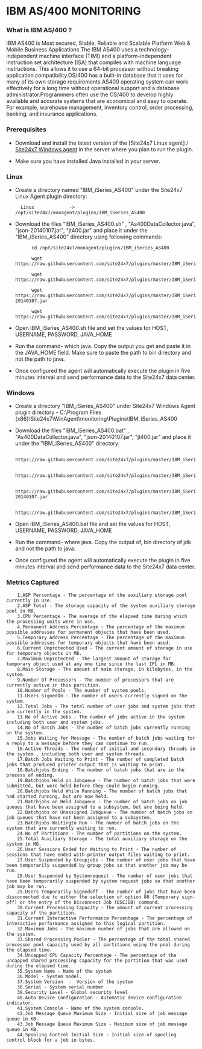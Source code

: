 # IBM AS/400 MONITORING

### What is IBM AS/400 ?

IBM AS400 is Most secured, Stable, Reliable  and Scalable Platform Web & Mobile Business Applications.The IBM AS400 uses a technology-independent machine interface (TIMI) and a platform-independent instruction set architecture (ISA) that compiles with machine language instructions. This allows it to use a 64-bit processor without breaking application compatibility.OS/400 has a built-in database that it uses for many of its own storage requirements.AS400 operating system can work effectively for a long time without operational support and a database administrator.Programmers often use the OS/400 to develop highly available and accurate systems that are economical and easy to operate. For example, warehouse management, inventory control, order processing, banking, and insurance applications.

### Prerequisites

- Download and install the latest version of the [Site24x7 Linux agent] / [Site24x7 Windows agent](https://www.site24x7.com/app/client#/admin/inventory/add-monitor) in the server where you plan to run the plugin.

- Make sure you have installed Java installed in your server.

### Linux

- Create a directory named "IBM_iSeries_AS400" under the Site24x7 Linux Agent plugin directory: 

		Linux             ->   /opt/site24x7/monagent/plugins/IBM_iSeries_AS400
		
- Download the files "IBM_iSeries_AS400.sh" , "As400DataCollector.java", "json-20140107.jar", "jt400.jar" and place it under the "IBM_iSeries_AS400" directory using following commands:

     		cd /opt/site24x7/monagent/plugins/IBM_iSeries_AS400
    
    		wget https://raw.githubusercontent.com/site24x7/plugins/master/IBM_iSeries_AS400/IBM_iSeries_AS400.sh
    
    		wget https://raw.githubusercontent.com/site24x7/plugins/master/IBM_iSeries_AS400/As400DataCollector.java
    
    		wget https://raw.githubusercontent.com/site24x7/plugins/master/IBM_iSeries_AS400/json-20140107.jar
    
    		wget https://raw.githubusercontent.com/site24x7/plugins/master/IBM_iSeries_AS400/jt400.jar
    		
- Open IBM_iSeries_AS400.sh file and set the values for HOST, USERNAME, PASSWORD, JAVA_HOME

- Run the command- which java. Copy the output you get and paste it in the JAVA_HOME field. Make sure to paste the path to bin directory and not the path to java.

- Once configured the agent will automatically execute the plugin in five minutes interval and send performance data to the Site24x7 data center.
    		
### Windows

- Create a directory "IBM_iSeries_AS400" under Site24x7 Windows Agent plugin directory - C:\Program Files (x86)\Site24x7\WinAgent\monitoring\Plugins\IBM_iSeries_AS400

- Download the files "IBM_iSeries_AS400.bat" , "As400DataCollector.java", "json-20140107.jar", "jt400.jar" and place it under the "IBM_iSeries_AS400" directory:

     		https://raw.githubusercontent.com/site24x7/plugins/master/IBM_iSeries_AS400/IBM_iSeries_AS400.bat
    
    		https://raw.githubusercontent.com/site24x7/plugins/master/IBM_iSeries_AS400/As400DataCollector.java
    
    		https://raw.githubusercontent.com/site24x7/plugins/master/IBM_iSeries_AS400/json-20140107.jar
    
    		https://raw.githubusercontent.com/site24x7/plugins/master/IBM_iSeries_AS400/jt400.jar
    		
- Open IBM_iSeries_AS400.bat file and set the values for HOST, USERNAME, PASSWORD, JAVA_HOME

- Run the command- where java. Copy the output of, bin directory of jdk and not the path to java.

- Once configured the agent will automatically execute the plugin in five minutes interval and send performance data to the Site24x7 data center.

### Metrics Captured

		1.ASP Percentage - The percentage of the auxiliary storage pool currently in use.
		2.ASP Total - The storage capacity of the system auxiliary storage pool in MB.
		3.CPU Percentage - The average of the elapsed time during which the processing units were in use.
		4.Permanent Address Percentage - The percentage of the maximum possible addresses for permanent objects that have been used.
		5.Temporary Address Percentage - The percentage of the maximum possible addresses for temporary objects that have been used.
		6.Current Unprotected Used - The current amount of storage in use for temporary objects in MB.
		7.Maximum Unprotected - The largest amount of storage for temporary object used at any one time since the last IPL in MB.
		8.Main Storage - The amount of main storage, in kilobytes, in the system.
		9.Number Of Processors - The number of processors that are currently active in this partition.
		10.Number of Pools - The number of system pools.
		11.Users SignedOn - The number of users currently signed on the system.
		12.Total Jobs - The total number of user jobs and system jobs that are currently in the system.
		13.No of Active Jobs - The number of jobs active in the system including both user and system jobs.
		14.No of Batch Jobs - The number of batch jobs currently running on the system.
		15.Jobs Waiting for Message - The number of batch jobs waiting for a reply to a message before they can continue to run.
		16.Active Threads - The number of initial and secondary threads in the system , including both user and system threads.
		17.Batch Jobs Waiting to Print - The number of completed batch jobs that produced printer output that is waiting to print.
		18.Batchjobs Ending - The number of batch jobs that are in the process of ending.
		19.Batchjobs Held on Jobqueue - The number of batch jobs that were submitted, but were held before they could begin running.
		20.Batchjobs Held While Running - The number of batch jobs that had started running, but are now held.
		21.Batchjobs on Held Jobqueue - The number of batch jobs on job queues that have been assigned to a subsystem, but are being held.
		22.Batchjobs on Unassigned Jobqueue - The number of batch jobs on job queues that have not been assigned to a subsystem.
		23.Batchjobs Waitingto Run - The number of batch jobs on the system that are currently waiting to run.
		24.No of Partitions - The number of partitions on the system.
		25.Total Auxiliary Storage - The total auxiliary storage on the system in MB.
		26.User Sessions Ended for Waiting to Print - The number of sessions that have ended with printer output files waiting to print.
		27.User Suspended by Groupjobs - The number of user jobs that have been temporarily suspended by group jobs so that another job may be run.
		28.User Suspended by Systemrequest - The number of user jobs that have been temporarily suspended by system request jobs so that another job may be run.
		29.Users Temporarily Signedoff - The number of jobs that have been disconnected due to either the selection of option 80 (Temporary sign-off) or the entry of the Disconnect Job (DSCJOB) command.
		30.Current Processing Capacity - The amount of current processing capacity of the partition.
		31.Current Interactive Performance Percentage - The percentage of interactive performance assigned to this logical partition.
		32.Maximum Jobs - The maximum number of jobs that are allowed on the system.
		33.Shared Processing Pooler - The percentage of the total shared processor pool capacity used by all partitions using the pool during the elapsed time.
		34.Uncapped CPU Capacity Percentage - The percentage of the uncapped shared processing capacity for the partition that was used during the elapsed time.
		35.System Name - Name of the system
		36.Model - System model.
		37.System Version  -  Version of the system
		38.Serial - System serial number
		39.Security Level - Global security level
		40.Auto Device Configuration - Automatic device configuration indicator. 
		41.System Console - Name of the system console.
		42.Job Message Queue Maximum Size - Initial size of job message queue in KB. 
		43.Job Message Queue Maximum Size - Maximum size of job message queue in KB.
		44.Spooling Control Initial Size - Initial size of spooling control block for a job in bytes.
    
